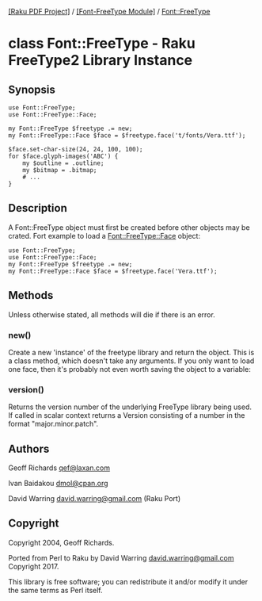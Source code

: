[[Raku PDF Project]](https://pdf-raku.github.io)
 / [[Font-FreeType Module]](https://pdf-raku.github.io/Font-FreeType-raku)
 / [Font::FreeType](https://pdf-raku.github.io/Font-FreeType-raku/Font/FreeType)

class Font::FreeType - Raku FreeType2 Library Instance
======================================================

Synopsis
--------

    use Font::FreeType;
    use Font::FreeType::Face;

    my Font::FreeType $freetype .= new;
    my Font::FreeType::Face $face = $freetype.face('t/fonts/Vera.ttf');

    $face.set-char-size(24, 24, 100, 100);
    for $face.glyph-images('ABC') {
        my $outline = .outline;
        my $bitmap = .bitmap;
        # ...
    }

Description
-----------

A Font::FreeType object must first be created before other objects may be crated. Fort example to load a [Font::FreeType::Face](https://pdf-raku.github.io/Font-FreeType-raku/Font/FreeType/Face) object:

    use Font::FreeType;
    use Font::FreeType::Face;
    my Font::FreeType $freetype .= new;
    my Font::FreeType::Face $face = $freetype.face('Vera.ttf');

Methods
-------

Unless otherwise stated, all methods will die if there is an error.

### new()

Create a new 'instance' of the freetype library and return the object. This is a class method, which doesn't take any arguments. If you only want to load one face, then it's probably not even worth saving the object to a variable:

### version()

Returns the version number of the underlying FreeType library being used. If called in scalar context returns a Version consisting of a number in the format "major.minor.patch".

Authors
-------

Geoff Richards <qef@laxan.com>

Ivan Baidakou <dmol@cpan.org>

David Warring <david.warring@gmail.com> (Raku Port)

Copyright
---------

Copyright 2004, Geoff Richards.

Ported from Perl to Raku by David Warring <david.warring@gmail.com> Copyright 2017.

This library is free software; you can redistribute it and/or modify it under the same terms as Perl itself.

